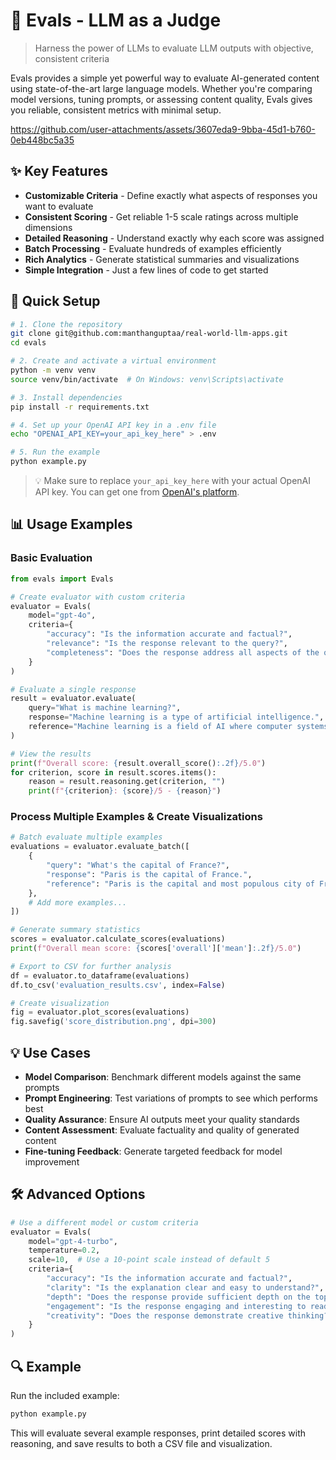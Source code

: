 # 🧠 Evals - LLM as a Judge

> Harness the power of LLMs to evaluate LLM outputs with objective, consistent criteria

Evals provides a simple yet powerful way to evaluate AI-generated content using state-of-the-art large language models. Whether you're comparing model versions, tuning prompts, or assessing content quality, Evals gives you reliable, consistent metrics with minimal setup.

https://github.com/user-attachments/assets/3607eda9-9bba-45d1-b760-0eb448bc5a35

## ✨ Key Features

- **Customizable Criteria** - Define exactly what aspects of responses you want to evaluate
- **Consistent Scoring** - Get reliable 1-5 scale ratings across multiple dimensions
- **Detailed Reasoning** - Understand exactly why each score was assigned
- **Batch Processing** - Evaluate hundreds of examples efficiently
- **Rich Analytics** - Generate statistical summaries and visualizations
- **Simple Integration** - Just a few lines of code to get started

## 🚀 Quick Setup

```bash
# 1. Clone the repository
git clone git@github.com:manthanguptaa/real-world-llm-apps.git
cd evals

# 2. Create and activate a virtual environment
python -m venv venv
source venv/bin/activate  # On Windows: venv\Scripts\activate

# 3. Install dependencies
pip install -r requirements.txt

# 4. Set up your OpenAI API key in a .env file
echo "OPENAI_API_KEY=your_api_key_here" > .env

# 5. Run the example
python example.py
```

> 💡 Make sure to replace `your_api_key_here` with your actual OpenAI API key. You can get one from [OpenAI's platform](https://platform.openai.com/api-keys).

## 📊 Usage Examples

### Basic Evaluation

```python
from evals import Evals

# Create evaluator with custom criteria
evaluator = Evals(
    model="gpt-4o",
    criteria={
        "accuracy": "Is the information accurate and factual?",
        "relevance": "Is the response relevant to the query?",
        "completeness": "Does the response address all aspects of the query?"
    }
)

# Evaluate a single response
result = evaluator.evaluate(
    query="What is machine learning?",
    response="Machine learning is a type of artificial intelligence.",
    reference="Machine learning is a field of AI where computer systems learn from data to make decisions without explicit programming."
)

# View the results
print(f"Overall score: {result.overall_score():.2f}/5.0")
for criterion, score in result.scores.items():
    reason = result.reasoning.get(criterion, "")
    print(f"{criterion}: {score}/5 - {reason}")
```

### Process Multiple Examples & Create Visualizations

```python
# Batch evaluate multiple examples
evaluations = evaluator.evaluate_batch([
    {
        "query": "What's the capital of France?",
        "response": "Paris is the capital of France.",
        "reference": "Paris is the capital and most populous city of France."
    },
    # Add more examples...
])

# Generate summary statistics
scores = evaluator.calculate_scores(evaluations)
print(f"Overall mean score: {scores['overall']['mean']:.2f}/5.0")

# Export to CSV for further analysis
df = evaluator.to_dataframe(evaluations)
df.to_csv('evaluation_results.csv', index=False)

# Create visualization
fig = evaluator.plot_scores(evaluations)
fig.savefig('score_distribution.png', dpi=300)
```

## 💡 Use Cases

- **Model Comparison**: Benchmark different models against the same prompts
- **Prompt Engineering**: Test variations of prompts to see which performs best
- **Quality Assurance**: Ensure AI outputs meet your quality standards
- **Content Assessment**: Evaluate factuality and quality of generated content
- **Fine-tuning Feedback**: Generate targeted feedback for model improvement

## 🛠️ Advanced Options

```python
# Use a different model or custom criteria
evaluator = Evals(
    model="gpt-4-turbo",
    temperature=0.2,
    scale=10,  # Use a 10-point scale instead of default 5
    criteria={
        "accuracy": "Is the information accurate and factual?",
        "clarity": "Is the explanation clear and easy to understand?",
        "depth": "Does the response provide sufficient depth on the topic?",
        "engagement": "Is the response engaging and interesting to read?",
        "creativity": "Does the response demonstrate creative thinking?"
    }
)
```

## 🔍 Example

Run the included example:

```bash
python example.py
```

This will evaluate several example responses, print detailed scores with reasoning, and save results to both a CSV file and visualization.
